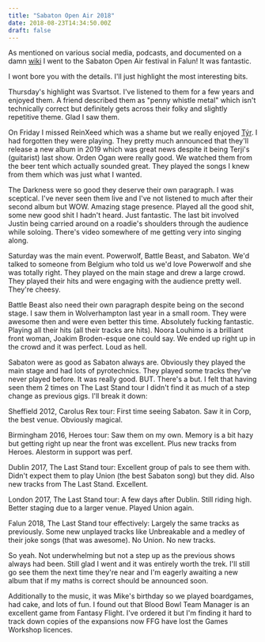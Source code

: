 ```yaml
---
title: "Sabaton Open Air 2018"
date: 2018-08-23T14:34:50.00Z
draft: false
---
```


As mentioned on various social media, podcasts, and documented on a damn [wiki](http://deeplore.sixgun.org/doku.php?id=operation_soap) I went to the Sabaton Open Air festival in Falun! It was fantastic.

I wont bore you with the details. I'll just highlight the most interesting bits.

Thursday's highlight was Svartsot. I've listened to them for a few years and enjoyed them. A friend described them as "penny whistle metal" which isn't technically correct but definitely gets across their folky and slightly repetitive theme. Glad I saw them.

On Friday I missed ReinXeed which was a shame but we really enjoyed [Týr](https://en.wikipedia.org/wiki/T%C3%BDr_%28band%29). I had forgotten they were playing. They pretty much announced that they'll release a new album in 2019 which was great news despite it being Terji's (guitarist) last show. Orden Ogan were really good. We watched them from the beer tent which actually sounded great. They played the songs I knew from them which was just what I wanted.

The Darkness were so good they deserve their own paragraph.  I was sceptical. I've never seen them live and I've not listened to much after their second album but WOW. Amazing stage presence. Played all the good shit, some new good shit I hadn't heard. Just fantastic. The last bit involved Justin being carried around on a roadie's shoulders through the audience while soloing. There's video somewhere of me getting very into singing along.

Saturday was the main event. Powerwolf, Battle Beast, and Sabaton. We'd talked to someone from Belgium who told us we'd love Powerwolf and she was totally right. They played on the main stage and drew a large crowd. They played their hits and were engaging with the audience pretty well. They're cheesy.

Battle Beast also need their own paragraph despite being on the second stage. I saw them in Wolverhampton last year in a small room. They were awesome then and were even better this time. Absolutely fucking fantastic. Playing all their hits (all their tracks are hits). Noora Louhimo is a brilliant front woman, Joakim Broden-esque one could say. We ended up right up in the crowd and it was perfect. Loud as hell.

Sabaton were as good as Sabaton always are. Obviously they played the main stage and had lots of pyrotechnics. They played some tracks they've never played before. It was really good. BUT. There's a but. I felt that having seen them 2 times on The Last Stand tour I didn't find it as much of a step change as previous gigs. I'll break it down:

Sheffield 2012, Carolus Rex tour: First time seeing Sabaton. Saw it in Corp, the best venue. Obviously magical.

Birmingham 2016, Heroes tour: Saw them on my own. Memory is a bit hazy but getting right up near the front was excellent. Plus new tracks from Heroes. Alestorm in support was perf.

Dublin 2017, The Last Stand tour: Excellent group of pals to see them with. Didn't expect them to play Union (the best Sabaton song) but they did. Also new tracks from The Last Stand. Excellent.

London 2017, The Last Stand tour: A few days after Dublin. Still riding high. Better staging due to a larger venue. Played Union again.

Falun 2018, The Last Stand tour effectively: Largely the same tracks as previously. Some new unplayed tracks like Unbreakable and a medley of their joke songs (that was awesome). No Union. No new tracks.

So yeah. Not underwhelming but not a step up as the previous shows always had been. Still glad I went and it was entirely worth the trek. I'll still go see them the next time they're near and I'm eagerly awaiting a new album that if my maths is correct should be announced soon.

Additionally to the music, it was Mike's birthday so we played boardgames, had cake, and lots of fun. I found out that Blood Bowl Team Manager is an excellent game from Fantasy Flight. I've ordered it but I'm finding it hard to track down copies of the expansions now FFG have lost the Games Workshop licences.
